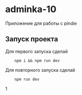 # adminka-10

Приложение для работы с pindie

## Запуск проекта

Для первого запуска сделай

```
	npm i && npm run dev
```

Для повторного запуска сделай

```
	npm run dev
```

1
